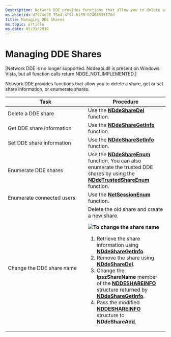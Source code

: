```yaml
---
Description: Network DDE provides functions that allow you to delete a share, get or set share information, or enumerate shares.
ms.assetid: d7924e93-75e4-4f94-b159-02408535170d
title: Managing DDE Shares
ms.topic: article
ms.date: 05/31/2018
---
```


# Managing DDE Shares

\[Network DDE is no longer supported. Nddeapi.dll is present on Windows Vista, but all function calls return NDDE\_NOT\_IMPLEMENTED.\]

Network DDE provides functions that allow you to delete a share, get or set share information, or enumerate shares.



<table>
<colgroup>
<col style="width: 50%" />
<col style="width: 50%" />
</colgroup>
<thead>
<tr class="header">
<th>Task</th>
<th>Procedure</th>
</tr>
</thead>
<tbody>
<tr class="odd">
<td>Delete a DDE share</td>
<td>Use the <a href="nddesharedel"><strong>NDdeShareDel</strong></a> function.</td>
</tr>
<tr class="even">
<td>Get DDE share information</td>
<td>Use the <a href="nddesharegetinfo"><strong>NDdeShareGetInfo</strong></a> function.</td>
</tr>
<tr class="odd">
<td>Set DDE share information</td>
<td>Use the <a href="nddesharesetinfo"><strong>NDdeShareSetInfo</strong></a> function.</td>
</tr>
<tr class="even">
<td>Enumerate DDE shares</td>
<td>Use the <a href="nddeshareenum"><strong>NDdeShareEnum</strong></a> function. You can also enumerate the trusted DDE shares by using the <a href="nddetrustedshareenum"><strong>NDdeTrustedShareEnum</strong></a> function.<br/></td>
</tr>
<tr class="odd">
<td>Enumerate connected users</td>
<td>Use the <a href="https://docs.microsoft.com/windows/desktop/api/lmshare/nf-lmshare-netsessionenum"><strong>NetSessionEnum</strong></a> function.</td>
</tr>
<tr class="even">
<td>Change the DDE share name</td>
<td>Delete the old share and create a new share.
<p><img src="../common/wedge.gif" /><strong>To change the share name</strong><br/></p>
<ol>
<li>Retrieve the share information using <a href="nddesharegetinfo"><strong>NDdeShareGetInfo</strong></a>.</li>
<li>Remove the share using <a href="nddesharedel"><strong>NDdeShareDel</strong></a>.</li>
<li>Change the <strong>lpszShareName</strong> member of the <a href="nddeshareinfo-str"><strong>NDDESHAREINFO</strong></a> structure returned by <a href="nddesharegetinfo"><strong>NDdeShareGetInfo</strong></a>.</li>
<li>Pass the modified <a href="nddeshareinfo-str"><strong>NDDESHAREINFO</strong></a> structure to <a href="nddeshareadd"><strong>NDdeShareAdd</strong></a>.</li>
</ol></td>
</tr>
</tbody>
</table>



 

 

 




